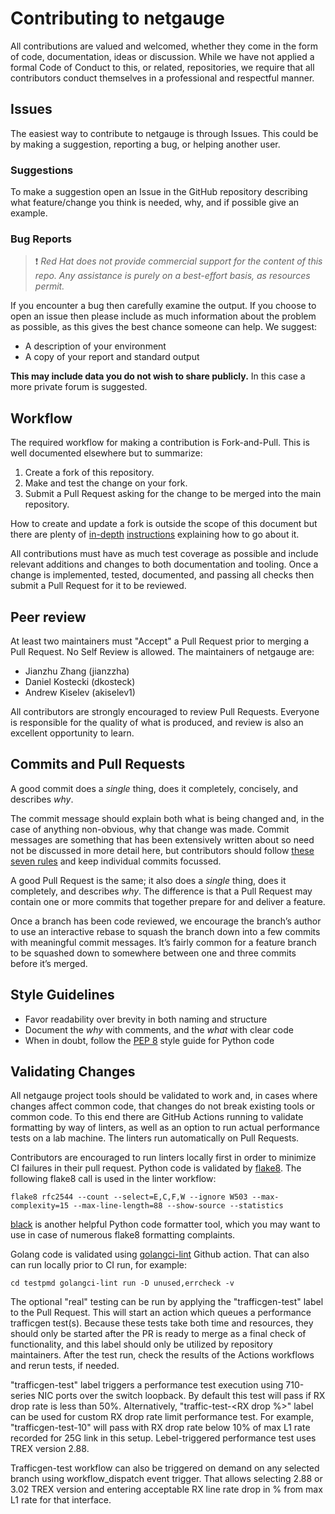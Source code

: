 # Contributing to netgauge

All contributions are valued and welcomed, whether they come in the form of code, documentation, ideas or discussion.
While we have not applied a formal Code of Conduct to this, or related, repositories, we require that all contributors
conduct themselves in a professional and respectful manner.

## Issues

The easiest way to contribute to netgauge is through Issues. This could be by making a suggestion, reporting a
bug, or helping another user.

### Suggestions

To make a suggestion open an Issue in the GitHub repository describing what feature/change you think is needed, why, and
if possible give an example.

### Bug Reports

> ❗ _Red Hat does not provide commercial support for the content of this repo. Any assistance is purely on a best-effort basis, as resources permit._

If you encounter a bug then carefully examine the output. If you choose to open an issue then please include as much
information about the problem as possible, as this gives the best chance someone can help. We suggest:

- A description of your environment
- A copy of your report and standard output

**This may include data you do not wish to share publicly.** In this case a more private forum is suggested.

## Workflow

The required workflow for making a contribution is Fork-and-Pull. This is well documented elsewhere but to summarize:

1. Create a fork of this repository.
1. Make and test the change on your fork.
1. Submit a Pull Request asking for the change to be merged into the main repository.

How to create and update a fork is outside the scope of this document but there are plenty of
[in-depth](https://gist.github.com/Chaser324/ce0505fbed06b947d962)
[instructions](https://reflectoring.io/github-fork-and-pull/) explaining how to go about it.

All contributions must have as much test coverage as possible and include relevant additions and changes to both
documentation and tooling. Once a change is implemented, tested, documented, and passing all checks then submit a Pull
Request for it to be reviewed.

## Peer review

At least two maintainers must "Accept" a Pull Request prior to merging a Pull Request. No Self Review is allowed. The
maintainers of netgauge are:

- Jianzhu Zhang (jianzzha)
- Daniel Kostecki (dkosteck)
- Andrew Kiselev (akiselev1)

All contributors are strongly encouraged to review Pull Requests. Everyone is responsible for the quality of what is
produced, and review is also an excellent opportunity to learn.

## Commits and Pull Requests

A good commit does a *single* thing, does it completely, concisely, and describes *why*.

The commit message should explain both what is being changed and, in the case of anything non-obvious, why that change
was made. Commit messages are something that has been extensively written about so need not be discussed in more detail
here, but contributors should follow [these seven rules](https://chris.beams.io/posts/git-commit/#seven-rules) and keep
individual commits focussed.

A good Pull Request is the same; it also does a *single* thing, does it completely, and describes *why*. The difference
is that a Pull Request may contain one or more commits that together prepare for and deliver a feature.

Once a branch has been code reviewed, we encourage the branch’s author to use an interactive rebase to squash the branch
down into a few commits with meaningful commit messages. It’s fairly common for a feature branch to be squashed down to
somewhere between one and three commits before it’s merged.

## Style Guidelines

- Favor readability over brevity in both naming and structure
- Document the _why_ with comments, and the _what_ with clear code
- When in doubt, follow the [PEP 8](https://peps.python.org/pep-0008/) style guide for Python code

## Validating Changes

All netgauge project tools should be validated to work and, in cases where changes affect common code, that changes do not break existing tools or common code. To this end there are GitHub Actions running to validate formatting by way of linters, as well as an option to run actual performance tests on a lab machine. The linters run automatically on Pull Requests.

Contributors are encouraged to run linters locally first in order to minimize CI failures in their pull request. Python code is validated by [flake8](https://flake8.pycqa.org/en/latest/). The following flake8 call is used in the linter workflow:

`flake8 rfc2544 --count --select=E,C,F,W --ignore W503 --max-complexity=15 --max-line-length=88 --show-source --statistics`

[black](https://black.readthedocs.io/en/stable/) is another helpful Python code formatter tool, which you may want to use in case of numerous flake8 formatting complaints.

Golang code is validated using [golangci-lint](https://golangci-lint.run/) Github action. That can also can run locally prior to CI run, for example:

`cd testpmd
golangci-lint run -D unused,errcheck -v`

The optional "real" testing can be run by applying the "trafficgen-test" label to the Pull Request. This will start an action which queues a performance trafficgen test(s). Because these tests take both time and resources, they should only be started after the PR is ready to merge as a final check of functionality, and this label should only be utilized by repository maintainers. After the test run, check the results of the Actions workflows and rerun tests, if needed.

"trafficgen-test" label triggers a performance test execution using 710-series NIC ports over the switch loopback. By default this test will pass if RX drop rate is less than 50%. Alternatively, "traffic-test-<RX drop %>" label can be used for custom RX drop rate limit performance test. For example, "trafficgen-test-10" will pass with RX drop rate below 10% of max L1 rate recorded for 25G link in this setup. Lebel-triggered performance test uses TREX version 2.88.

Trafficgen-test workflow can also be triggered on demand on any selected branch using workflow_dispatch event trigger. That allows selecting 2.88 or 3.02 TREX version and entering acceptable RX line rate drop in % from max L1 rate for that interface. 

